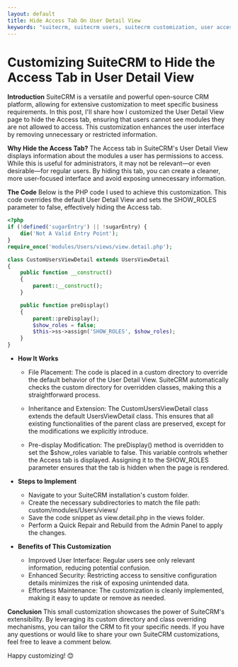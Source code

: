 ```yaml
---
layout: default
title: Hide Access Tab On User Detail View
keywords: "suitecrm, suitecrm users, suitecrm customization, user access, crm, crm learning"
---
```

# Customizing SuiteCRM to Hide the Access Tab in User Detail View

**Introduction**
SuiteCRM is a versatile and powerful open-source CRM platform, allowing for extensive customization to meet specific business requirements. In this post, I'll share how I customized the User Detail View page to hide the Access tab, ensuring that users cannot see modules they are not allowed to access. This customization enhances the user interface by removing unnecessary or restricted information.

**Why Hide the Access Tab?**
The Access tab in SuiteCRM's User Detail View displays information about the modules a user has permissions to access. While this is useful for administrators, it may not be relevant—or even desirable—for regular users. By hiding this tab, you can create a cleaner, more user-focused interface and avoid exposing unnecessary information.

**The Code**
Below is the PHP code I used to achieve this customization. This code overrides the default User Detail View and sets the SHOW_ROLES parameter to false, effectively hiding the Access tab.

```php
<?php
if (!defined('sugarEntry') || !sugarEntry) {
    die('Not A Valid Entry Point');
}
require_once('modules/Users/views/view.detail.php');

class CustomUsersViewDetail extends UsersViewDetail
{
    public function __construct()
    {
        parent::__construct();
    }

    public function preDisplay()
    {
        parent::preDisplay();
        $show_roles = false;
        $this->ss->assign('SHOW_ROLES', $show_roles);
    }
}
```
* **How It Works**

    * File Placement:
    The code is placed in a custom directory to override the default behavior of the User Detail View. SuiteCRM automatically checks the custom directory for overridden classes, making this a straightforward process.

    * Inheritance and Extension:
    The CustomUsersViewDetail class extends the default UsersViewDetail class. This ensures that all existing functionalities of the parent class are preserved, except for the modifications we explicitly introduce.

    * Pre-display Modification:
    The preDisplay() method is overridden to set the $show_roles variable to false. This variable controls whether the Access tab is displayed. Assigning it to the SHOW_ROLES parameter ensures that the tab is hidden when the page is rendered.

* **Steps to Implement**

    * Navigate to your SuiteCRM installation's custom folder.
    * Create the necessary subdirectories to match the file path:
    custom/modules/Users/views/
    * Save the code snippet as view.detail.php in the views folder.
    * Perform a Quick Repair and Rebuild from the Admin Panel to apply the changes.
 
* **Benefits of This Customization**

    * Improved User Interface: Regular users see only relevant information, reducing potential confusion.
    * Enhanced Security: Restricting access to sensitive configuration details minimizes the risk of exposing unintended data.
    * Effortless Maintenance: The customization is cleanly implemented, making it easy to update or remove as needed.
 
**Conclusion**
This small customization showcases the power of SuiteCRM's extensibility. By leveraging its custom directory and class overriding mechanisms, you can tailor the CRM to fit your specific needs. If you have any questions or would like to share your own SuiteCRM customizations, feel free to leave a comment below.

Happy customizing! 😊
